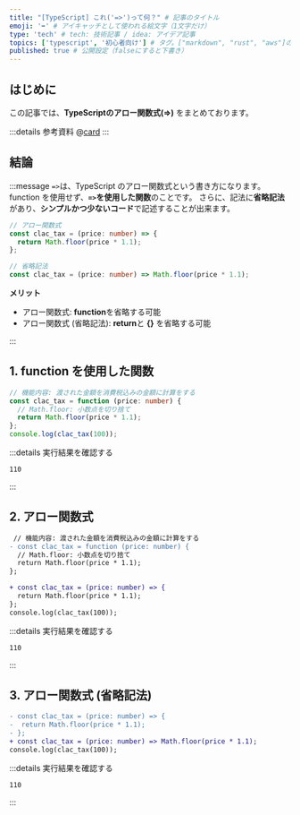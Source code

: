```yaml
---
title: "[TypeScript] これ('=>')って何？" # 記事のタイトル
emoji: '➡' # アイキャッチとして使われる絵文字（1文字だけ）
type: 'tech' # tech: 技術記事 / idea: アイデア記事
topics: ['typescript', '初心者向け'] # タグ。["markdown", "rust", "aws"]のように指定する
published: true # 公開設定（falseにすると下書き）
---
```


## はじめに
この記事では、**TypeScriptのアロー関数式(=>)** をまとめております。

:::details 参考資料
@[card](https://oukayuka.booth.pm/items/2368045)
:::


## 結論

:::message
`=>`は、TypeScript のアロー関数式という書き方になります。
function を使用せず、**`=>`を使用した関数**のことです。
さらに、記法に**省略記法**があり、**シンプルかつ少ないコード**で記述することが出来ます。

```ts
// アロー関数式
const clac_tax = (price: number) => {
  return Math.floor(price * 1.1);
};

// 省略記法
const clac_tax = (price: number) => Math.floor(price * 1.1);
```

**メリット**
- アロー関数式: **function**を省略する可能
- アロー関数式 (省略記法): **return**と **{}** を省略する可能

:::




## 1. function を使用した関数

```ts
// 機能内容: 渡された金額を消費税込みの金額に計算をする
const clac_tax = function (price: number) {
  // Math.floor: 小数点を切り捨て
  return Math.floor(price * 1.1);
};
console.log(clac_tax(100));
```
:::details 実行結果を確認する
```bash
110
```
:::


## 2. アロー関数式

```diff ts
 // 機能内容: 渡された金額を消費税込みの金額に計算をする
- const clac_tax = function (price: number) {
  // Math.floor: 小数点を切り捨て
  return Math.floor(price * 1.1);
};

+ const clac_tax = (price: number) => {
  return Math.floor(price * 1.1);
};
console.log(clac_tax(100));
```
:::details 実行結果を確認する
```bash
110
```
:::

## 3. アロー関数式 (省略記法)
```diff ts
- const clac_tax = (price: number) => {
-  return Math.floor(price * 1.1);
- };
+ const clac_tax = (price: number) => Math.floor(price * 1.1);
console.log(clac_tax(100));
```

:::details 実行結果を確認する
```bash
110
```
:::
